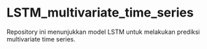 # LSTM_multivariate_time_series
Repository ini menunjukkan model LSTM untuk melakukan prediksi multivariate time series.
